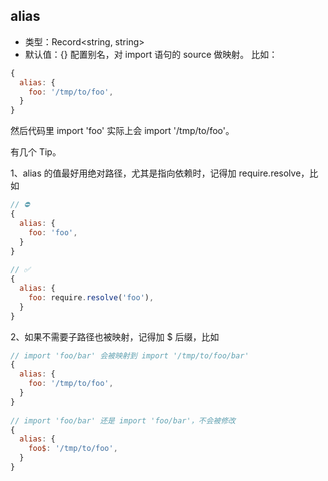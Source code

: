 ## alias
- 类型：Record<string, string>
- 默认值：{}
配置别名，对 import 语句的 source 做映射。
比如：
```js
{
  alias: {
    foo: '/tmp/to/foo',
  }
}

```
然后代码里 import 'foo' 实际上会 import '/tmp/to/foo'。

有几个 Tip。

1、alias 的值最好用绝对路径，尤其是指向依赖时，记得加 require.resolve，比如
```js
// ⛔
{
  alias: {
    foo: 'foo',
  }
}
 
// ✅
{
  alias: {
    foo: require.resolve('foo'),
  }
}

```
2、如果不需要子路径也被映射，记得加 $ 后缀，比如

```js
// import 'foo/bar' 会被映射到 import '/tmp/to/foo/bar'
{
  alias: {
    foo: '/tmp/to/foo',
  }
}
 
// import 'foo/bar' 还是 import 'foo/bar'，不会被修改
{
  alias: {
    foo$: '/tmp/to/foo',
  }
}

```